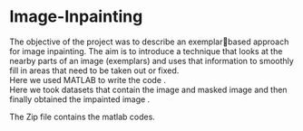 # Image-Inpainting
The objective of the project was to describe an exemplarbased approach for image inpainting. The aim is to introduce a
technique that looks at the nearby parts of an image (exemplars) and uses that information to smoothly fill in areas
that need to be taken out or fixed.\
Here we used MATLAB to write the code .\
Here we took datasets that contain the image and masked image and then finally obtained the impainted image .


The Zip file contains the matlab codes.
